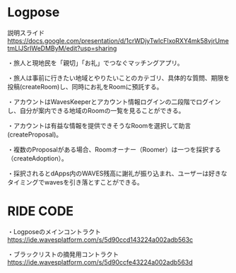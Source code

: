 # Logpose

説明スライド　https://docs.google.com/presentation/d/1crWDjyTwlcFlxoRXY4mk58vjrUmetmLlJSrIWeDMByM/edit?usp=sharing

・旅人と現地民を「親切」「お礼」でつなぐマッチングアプリ。

・旅人は事前に行きたい地域とやりたいことのカテゴリ、具体的な質問、期限を投稿(createRoom)し、同時にお礼をRoomに預託する。

・アカウントはWavesKeeperとアカウント情報ログインの二段階でログインし、自分が案内できる地域のRoomの一覧を見ることができる。

・アカウントは有益な情報を提供できそうなRoomを選択して助言(createProposal)。

・複数のProposalがある場合、Roomオーナー（Roomer）は一つを採択する（createAdoption）。

・採択されるとdApps内のWAVES残高に謝礼が振り込まれ、ユーザーは好きなタイミングでwavesを引き落とすことができる。

# RIDE CODE

・Logposeのメインコントラクト　https://ide.wavesplatform.com/s/5d90ccd143224a002adb563c

・ブラックリストの摘発用コントラクト　https://ide.wavesplatform.com/s/5d90ccfe43224a002adb563d
